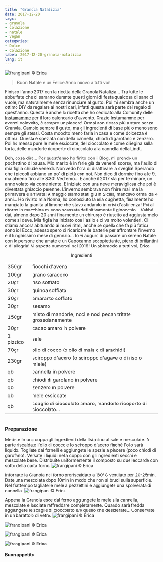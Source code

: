 ```yaml
---
title: "Granola Natalizia"
date: 2017-12-20
tags:
- granola
- colazione
- natale 
- vegan 
categories:
- Dolce
- Colazione 
label: 2017-12-20-granola-natalizia
lang: it 
---
```

![](header.jpg "frangipani © Erica")

> Buon Natale e un Felice Anno nuovo a tutti voi!

Finisco l'anno 2017 con la ricetta della Granola Natalizia... Tra tutte le abbuffate che ci saranno durante questi giorni di festa qualcosa di sano ci vuole, ma naturalmente senza rinunciare al gusto. Poi mi sembra anche un ottimo DIY da regalare ai nostri cari, infatti questa sarà parte del regalo di quest'anno. Questa è anche la ricetta che ho dedicato alla Comunity delle <a href="http://instamamme.net" target="_blank">Instamamme</a> per il loro calendario d'avvento. Grazie Instamamme per avermi coinvolta, è sempre un piacere! Ormai non riesco più a stare senza Granola. Cambio sempre il gusto, ma gli ingredienti di base più o meno sono sempre gli stessi. Costa mooolto meno farla in casa e come dolcezza è ottima. Questa è speziata con della cannella, chiodi di garofano e zenzero. Poi ho messo pure le mele essiccate, del cioccolato e come ciliegina sulla torta, delle mandorle ricoperte di cioccolato alla cannella della Lindt. 

Beh, cosa dire... Per quest'anno ho finito con il Blog, mi prendo un pochettino di pausa. Mio marito è in ferie già da venerdì scorso, ma l'asilo di mia figlia chiude venerdì. Non vedo l'ora di disattivare la sveglia! Sperando che i piccoli abbiano un po' di pietà con noi. Non dico di dormire fino alle 9, ma almeno fino alle 8:30! Vedremo... E anche il 2017 sta per terminare, un anno volato via come niente. È iniziato con una neve meravigliosa che poi è diventata ghiaccio perenne. L'inverno sembrava non finire mai, ma la primavera è arrivata! A maggio siamo stati giù in Sicilia, mancavo ormai da 4 anni... Ho rivisto mia Nonna, ho conosciuto la mia cuginetta, finalmente ho mangiato la granita al limone che stavo andando in crisi d'astinenza! Poi al ritorno in macchina mi sono scassata definitivamente il ginocchio... Vabbé dai, almeno dopo 20 anni finalmente un chirurgo è riuscito ad aggiustarmelo come si deve. Mia figlia ha iniziato con l'asilo e ci va molto volentieri. Ci stiamo ancora abituando ai nuovi ritmi, anche se quella che fa più fatica sono io! Ecco, adesso spero di ricaricare le batterie per affrontare l'inverno e il lunghissimo mese di gennaio... Io vi auguro di passare un sereno Natale con le persone che amate e un Capodanno scoppiettante, pieno di brillantini e di allegria! Vi aspetto numerosi nel 2018! Un abbraccio a tutti voi, Erica


<div id="wrapper" style="text-align: center">
  <div id="yourdiv" style="display: inline-block;">
    <div class="ingredients">
      <div class="ingredients-title">Ingredienti</div>
           <table>
        <tbody>
          <tr>
            <td>350gr</td>
            <td>fiocchi d'avena</td>
          </tr>
          <tr>
            <td>100gr</td>
            <td>grano saraceno</td>
          </tr>
          <tr>
            <td>20gr</td>
            <td>riso soffiato</td>
          </tr>
          <tr>
            <td>30gr</td>
            <td>quinoa soffiata</td>
          </tr>
          <tr>
            <td>30gr</td>
            <td>amaranto soffiato</td>
          </tr>
          <tr>
            <td>30gr</td>
            <td>sesamo</td>
          </tr>
          <tr>
            <td>150gr</td>
            <td>misto di mandorle, noci e noci pecan tritate grossolanamente</td>
           </tr>
          <tr>
            <td>30gr</td>
            <td>cacao amaro in polvere</td>
          </tr>
          <tr>
            <td>1 pizzico</td>
            <td>sale</td>
          </tr>
          <tr>
            <td>70gr</td>
            <td>olio di cocco (o olio di mais o di arachidi)</td>
          </tr>
          <tr>
            <td>230gr</td>
            <td>sciroppo d'acero (o sciroppo d'agave o di riso o miele)</td>
          </tr>
          <tr>
            <td>qb</td>
            <td>cannella in polvere</td>
          </tr>
          <tr>
            <td>qb</td>
            <td>chiodi di garofano in polvere</td>
          </tr>
          <tr>
            <td>qb</td>
            <td>zenzero in polvere</td>
          </tr>
          <tr>
            <td>qb</td>
            <td>mele essiccate</td>
          </tr>
          <tr>
            <td>qb</td>
            <td>scaglie di cioccolato amaro, mandorle ricoperte di cioccolato...</td>
          </tr>
        </tbody>
      </table>
    </div>
  </div>
</div>


<h3>
  <font color="grey">
    <i class="fa-solid fa-gears"></i>
  </font> Preparazione
</h3>

Mettete in una coppa gli ingredienti della lista fino al sale e mescolate. A parte riscaldate l'olio di cocco e lo sciroppo d'acero finché l'olio sarà liquido. Togliete dai fornelli e aggiungete le spezie a piacere (poco chiodi di garofano). Versate i liquidi nella coppa con gli ingredienti secchi e mescolate bene. Distribuite uniformemente il composto su due leccarde con sotto della carta forno.
![](teglia.jpg "frangipani © Erica")

Infornate la Granola nel forno preriscaldato a 160°C ventilato per 20-25min. Date una mescolata dopo 10min in modo che non si bruci sulla superficie. Nel frattempo tagliate le mele a pezzettini e aggiungete una spolverata di cannella.
![](mele.jpg "frangipani © Erica")

Appena la Granola esce dal forno aggiungete le mele alla cannella, mescolate e lasciate raffreddare completamente. Quando sarà fredda aggiungete le scaglie di cioccolato e/o quello che desiderate… Conservate in un barattolo di vetro.
![](risultato1.jpg "frangipani © Erica")

![](risultato2.jpg "frangipani © Erica")

![](risultato3.jpg "frangipani © Erica")

![](risultato4.jpg "frangipani © Erica")

<h4>Buon appetito
  <font color="red">
    <i class="fa-regular fa-face-smile"></i>
  </font>
</h4>